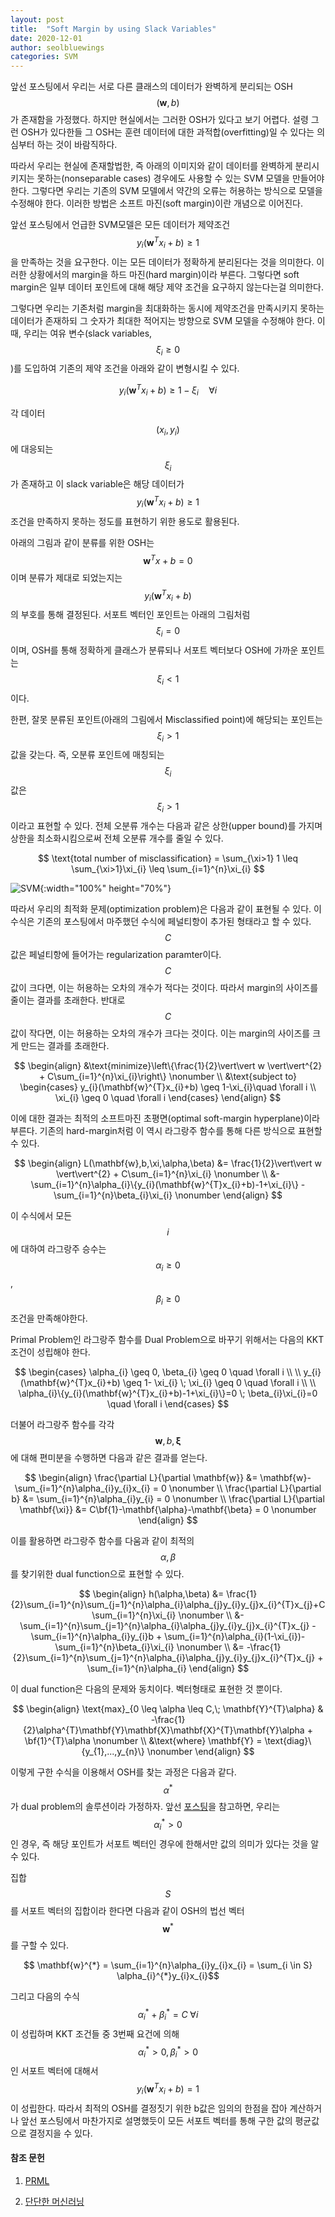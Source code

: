 ```yaml
---
layout: post
title:  "Soft Margin by using Slack Variables"
date: 2020-12-01
author: seolbluewings
categories: SVM
---
```


앞선 포스팅에서 우리는 서로 다른 클래스의 데이터가 완벽하게 분리되는 OSH $$(\mathbf{w},b)$$가 존재함을 가정했다. 하지만 현실에서는 그러한 OSH가 있다고 보기 어렵다. 설령 그런 OSH가 있다한들 그 OSH는 훈련 데이터에 대한 과적합(overfitting)일 수 있다는 의심부터 하는 것이 바람직하다.

따라서 우리는 현실에 존재할법한, 즉 아래의 이미지와 같이 데이터를 완벽하게 분리시키지는 못하는(nonseparable cases) 경우에도 사용할 수 있는 SVM 모델을 만들어야한다. 그렇다면 우리는 기존의 SVM 모델에서 약간의 오류는 허용하는 방식으로 모델을 수정해야 한다. 이러한 방법은 소프트 마진(soft margin)이란 개념으로 이어진다.

앞선 포스팅에서 언급한 SVM모델은 모든 데이터가 제약조건 $$y_{i}(\mathbf{w}^{T}x_{i}+b) \geq 1$$ 을 만족하는 것을 요구한다. 이는 모든 데이터가 정확하게 분리된다는 것을 의미한다. 이러한 상황에서의 margin을 하드 마진(hard margin)이라 부른다. 그렇다면 soft margin은 일부 데이터 포인트에 대해 해당 제약 조건을 요구하지 않는다는걸 의미한다.

그렇다면 우리는 기존처럼 margin을 최대화하는 동시에 제약조건을 만족시키지 못하는 데이터가 존재하되 그 숫자가 최대한 적어지는 방향으로 SVM 모델을 수정해야 한다. 이 때, 우리는 여유 변수(slack variables,$$\xi_{i} \geq 0$$)를 도입하여 기존의 제약 조건을 아래와 같이 변형시킬 수 있다.

$$ y_{i}(\mathbf{w}^{T}x_{i}+b) \geq 1-\xi_{i}\quad \forall i$$

각 데이터 $$(x_{i},y_{i})$$ 에 대응되는 $$\xi_{i}$$가 존재하고 이 slack variable은 해당 데이터가 $$y_{i}(\mathbf{w}^{T}x_{i}+b) \geq 1$$ 조건을 만족하지 못하는 정도를 표현하기 위한 용도로 활용된다.

아래의 그림과 같이 분류를 위한 OSH는 $$\mathbf{w}^{T}x+b=0$$ 이며 분류가 제대로 되었는지는 $$y_{i}(\mathbf{w}^{T}x_{i}+b)$$ 의 부호를 통해 결정된다. 서포트 벡터인 포인트는 아래의 그림처럼 $$\xi_{i}=0$$이며, OSH를 통해 정확하게 클래스가 분류되나 서포트 벡터보다 OSH에 가까운 포인트는 $$\xi_{i} < 1$$ 이다.

한편, 잘못 분류된 포인트(아래의 그림에서 Misclassified point)에 해당되는 포인트는 $$\xi_{i} >1$$ 값을 갖는다. 즉, 오분류 포인트에 매칭되는 $$\xi_{i}$$값은 $$\xi_{i}>1$$ 이라고 표현할 수 있다. 전체 오분류 개수는 다음과 같은 상한(upper bound)를 가지며 상한을 최소화시킴으로써 전체 오분류 개수를 줄일 수 있다.

$$
\text{total number of misclassification} = \sum_{\xi>1} 1 \leq \sum_{\xi>1}\xi_{i} \leq \sum_{i=1}^{n}\xi_{i}
$$


![SVM](https://github.com/seolbluewings/seolbluewings.github.io/blob/master/assets/SVM_2.png?raw=true){:width="100%" height="70%"}

따라서 우리의 최적화 문제(optimization problem)은 다음과 같이 표현될 수 있다. 이 수식은 기존의 포스팅에서 마주했던 수식에 페널티항이 추가된 형태라고 할 수 있다. $$C$$값은 페널티항에 들어가는 regularization paramter이다. $$C$$값이 크다면, 이는 허용하는 오차의 개수가 적다는 것이다. 따라서 margin의 사이즈를 줄이는 결과를 초래한다. 반대로 $$C$$값이 작다면, 이는 허용하는 오차의 개수가 크다는 것이다. 이는 margin의 사이즈를 크게 만드는 결과를 초래한다.

$$
\begin{align}
&\text{minimize}\left\{\frac{1}{2}\vert\vert w \vert\vert^{2} + C\sum_{i=1}^{n}\xi_{i}\right\} \nonumber \\
&\text{subject to}
\begin{cases}
y_{i}(\mathbf{w}^{T}x_{i}+b) \geq 1-\xi_{i}\quad \forall i \\
\xi_{i} \geq 0 \quad \forall i
\end{cases}
\end{align}
$$

이에 대한 결과는 최적의 소프트마진 초평면(optimal soft-margin hyperplane)이라 부른다. 기존의 hard-margin처럼 이 역시 라그랑주 함수를 통해 다른 방식으로 표현할 수 있다.

$$
\begin{align}
L(\mathbf{w},b,\xi,\alpha,\beta) &= \frac{1}{2}\vert\vert w \vert\vert^{2} + C\sum_{i=1}^{n}\xi_{i} \nonumber \\
&- \sum_{i=1}^{n}\alpha_{i}\{y_{i}(\mathbf{w}^{T}x_{i}+b)-1+\xi_{i}\} - \sum_{i=1}^{n}\beta_{i}\xi_{i} \nonumber
\end{align}
$$

이 수식에서 모든 $$i$$에 대하여 라그랑주 승수는 $$\alpha_{i} \geq 0$$, $$\beta_{i} \geq 0$$ 조건을 만족해야한다.

Primal Problem인 라그랑주 함수를 Dual Problem으로 바꾸기 위해서는 다음의 KKT 조건이 성립해야 한다.

$$
\begin{cases}
\alpha_{i} \geq 0, \beta_{i} \geq 0 \quad \forall i \\
\\
y_{i}(\mathbf{w}^{T}x_{i}+b) \geq 1- \xi_{i} \; \xi_{i} \geq 0 \quad \forall i \\
\\
\alpha_{i}\{y_{i}(\mathbf{w}^{T}x_{i}+b)-1+\xi_{i}\}=0 \; \beta_{i}\xi_{i}=0 \quad \forall i
\end{cases}
$$

더불어 라그랑주 함수를 각각 $$\mathbf{w},b,\mathbf{\xi}$$ 에 대해 편미분을 수행하면 다음과 같은 결과를 얻는다.

$$
\begin{align}
\frac{\partial L}{\partial \mathbf{w}} &= \mathbf{w}- \sum_{i=1}^{n}\alpha_{i}y_{i}x_{i} = 0 \nonumber \\
\frac{\partial L}{\partial b} &= \sum_{i=1}^{n}\alpha_{i}y_{i} = 0 \nonumber \\
\frac{\partial L}{\partial \mathbf{\xi}} &= C\bf{1}-\mathbf{\alpha}-\mathbf{\beta} = 0 \nonumber
\end{align}
$$

이를 활용하면 라그랑주 함수를 다움과 같이 최적의 $$\alpha, \beta$$를 찾기위한 dual function으로 표현할 수 있다.

$$
\begin{align}
h(\alpha,\beta) &= \frac{1}{2}\sum_{i=1}^{n}\sum_{j=1}^{n}\alpha_{i}\alpha_{j}y_{i}y_{j}x_{i}^{T}x_{j}+C\sum_{i=1}^{n}\xi_{i} \nonumber \\
&-\sum_{i=1}^{n}\sum_{j=1}^{n}\alpha_{i}\alpha_{j}y_{i}y_{j}x_{i}^{T}x_{j} - \sum_{i=1}^{n}\alpha_{i}y_{i}b + \sum_{i=1}^{n}\alpha_{i}(1-\xi_{i})-\sum_{i=1}^{n}\beta_{i}\xi_{i} \nonumber \\
&= -\frac{1}{2}\sum_{i=1}^{n}\sum_{j=1}^{n}\alpha_{i}\alpha_{j}y_{i}y_{j}x_{i}^{T}x_{j} + \sum_{i=1}^{n}\alpha_{i}
\end{align}
$$

이 dual function은 다음의 문제와 동치이다. 벡터형태로 표현한 것 뿐이다.

$$
\begin{align}
\text{max}_{0 \leq \alpha \leq C,\; \mathbf{Y}^{T}\alpha} & -\frac{1}{2}\alpha^{T}\mathbf{Y}\mathbf{X}\mathbf{X}^{T}\mathbf{Y}\alpha + \bf{1}^{T}\alpha \nonumber \\
&\text{where} \mathbf{Y} = \text{diag}\{y_{1},...,y_{n}\} \nonumber
\end{align}
$$

이렇게 구한 수식을 이용해서 OSH를 찾는 과정은 다음과 같다. $$\alpha^{*}$$가 dual problem의 솔루션이라 가정하자. 앞선 [포스팅](https://seolbluewings.github.io/%EB%B6%84%EB%A5%98/2020/11/29/Support-Vector-Machine.html)을 참고하면, 우리는 $$\alpha_{i}^{*} >0$$인 경우, 즉 해당 포인트가 서포트 벡터인 경우에 한해서만 값의 의미가 있다는 것을 알 수 있다.

집합 $$S$$를 서포트 벡터의 집합이라 한다면 다음과 같이 OSH의 법선 벡터 $$\mathbf{w}^{*}$$를 구할 수 있다.

$$ \mathbf{w}^{*} = \sum_{i=1}^{n}\alpha_{i}y_{i}x_{i} = \sum_{i \in S} \alpha_{i}^{*}y_{i}x_{i}$$

그리고 다음의 수식 $$\alpha_{i}^{*} + \beta_{i}^{*} = C \; \forall i$$ 이 성립하며 KKT 조건들 중 3번째 요건에 의해 $$\alpha_{i}^{*}>0,\beta_{i}^{*}>0$$인 서포트 벡터에 대해서 $$y_{i}(\mathbf{w}^{T}x_{i}+b)=1$$이 성립한다. 따라서 최적의 OSH를 결정짓기 위한 b값은 임의의 한점을 잡아 계산하거나 앞선 포스팅에서 마찬가지로 설명했듯이 모든 서포트 벡터를 통해 구한 값의 평균값으로 결정지을 수 있다. 


#### 참조 문헌
1. [PRML](http://users.isr.ist.utl.pt/~wurmd/Livros/school/Bishop%20-%20Pattern%20Recognition%20And%20Machine%20Learning%20-%20Springer%20%202006.pdf) <br>

2. [단단한 머신러닝](http://www.yes24.com/Product/Goods/88440860)

